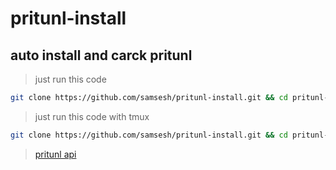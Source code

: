 # pritunl-install
## auto install and carck pritunl 
> just run this code 
``` bash
git clone https://github.com/samsesh/pritunl-install.git && cd pritunl-install && sudo bash pritunlinstall.sh
```
> just run this code with tmux
``` bash
git clone https://github.com/samsesh/pritunl-install.git && cd pritunl-install && tmux new -s pritunl-install 'sudo bash pritunlinstall.sh' 
```
> [pritunl api](https://github.com/royalhaze/pritunl-private-api)
